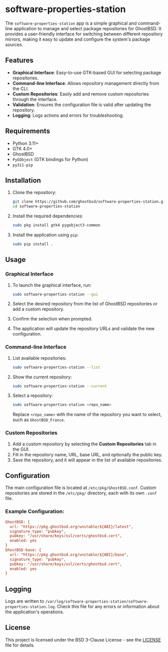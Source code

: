 # software-properties-station

The `software-properties-station` app is a simple graphical and command-line application to manage and select package repositories for GhostBSD. It provides a user-friendly interface for switching between different repository mirrors, making it easy to update and configure the system's package sources.

## Features

- **Graphical Interface**: Easy-to-use GTK-based GUI for selecting package repositories.
- **Command-line Interface**: Allows repository management directly from the CLI.
- **Custom Repositories**: Easily add and remove custom repositories through the interface.
- **Validation**: Ensures the configuration file is valid after updating the repository.
- **Logging**: Logs actions and errors for troubleshooting.

## Requirements

- Python 3.11+
- GTK 4.0+
- GhostBSD
- `PyGObject` (GTK bindings for Python)
- `py311-pip`

## Installation

1. Clone the repository:
   ```bash
   git clone https://github.com/ghostbsd/software-properties-station.git
   cd software-properties-station
   ```

2. Install the required dependencies:
   ```bash
   sudo pkg install gtk4 pygobject3-common
   ```

3. Install the application using `pip`:
   ```bash
   sudo pip install . 
   ```

## Usage

### Graphical Interface

1. To launch the graphical interface, run:
   ```bash
   sudo software-properties-station --gui
   ```

2. Select the desired repository from the list of GhostBSD repositories or add a custom repository.
3. Confirm the selection when prompted.
4. The application will update the repository URLs and validate the new configuration.

### Command-line Interface

1. List available repositories:
   ```bash
   sudo software-properties-station --list
   ```

2. Show the current repository:
   ```bash
   sudo software-properties-station --current
   ```

3. Select a repository:
   ```bash
   sudo software-properties-station <repo_name>
   ```
   Replace `<repo_name>` with the name of the repository you want to select, such as `GhostBSD_France`.

### Custom Repositories

1. Add a custom repository by selecting the **Custom Repositories** tab in the GUI.
2. Fill in the repository name, URL, base URL, and optionally the public key.
3. Save the repository, and it will appear in the list of available repositories.

## Configuration

The main configuration file is located at `/etc/pkg/GhostBSD.conf`. Custom repositories are stored in the `/etc/pkg/` directory, each with its own `.conf` file.

### Example Configuration:

```ini
GhostBSD: {
  url: "https://pkg.ghostbsd.org/unstable/${ABI}/latest",
  signature_type: "pubkey",
  pubkey: "/usr/share/keys/ssl/certs/ghostbsd.cert",
  enabled: yes
}
GhostBSD-base: {
  url: "https://pkg.ghostbsd.org/unstable/${ABI}/base",
  signature_type: "pubkey",
  pubkey: "/usr/share/keys/ssl/certs/ghostbsd.cert",
  enabled: yes
}
```

## Logging

Logs are written to `/var/log/software-properties-station/software-properties-station.log`. Check this file for any errors or information about the application's operations.

## License

This project is licensed under the BSD 3-Clause License - see the [LICENSE](LICENSE) file for details.


